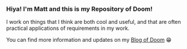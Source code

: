 ### Hiya! I'm Matt and this is my Repository of Doom!

I work on things that I think are both cool and useful, and that are often practical applications of requirements in my work.

You can find more information and updates on my [Blog of Doom](https://MattMofDoom.com) 😁
<!--
**MattMofDoom/MattMofDoom** is a ✨ _special_ ✨ repository because its `README.md` (this file) appears on your GitHub profile.

Here are some ideas to get you started:

- 🔭 I’m currently working on ...
- 🌱 I’m currently learning ...
- 👯 I’m looking to collaborate on ...
- 🤔 I’m looking for help with ...
- 💬 Ask me about ...
- 📫 How to reach me: ...
- 😄 Pronouns: ...
- ⚡ Fun fact: ...
-->
